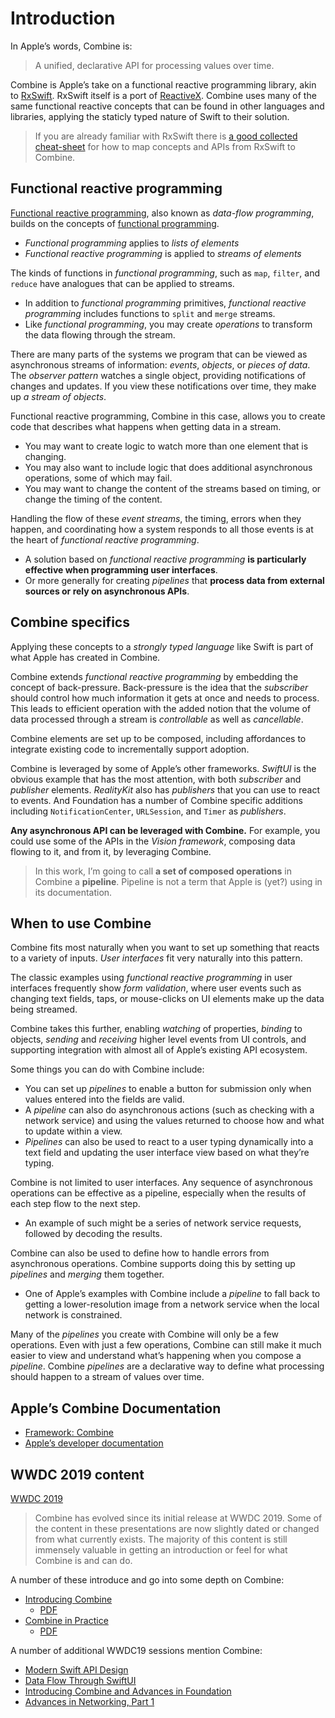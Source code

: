 # Introduction

In Apple’s words, Combine is:

> A unified, declarative API for processing values over time.

Combine is Apple’s take on a functional reactive programming library, akin to [RxSwift](https://github.com/ReactiveX/RxSwift). RxSwift itself is a port of [ReactiveX](http://reactivex.io/). Combine uses many of the same functional reactive concepts that can be found in other languages and libraries, applying the staticly typed nature of Swift to their solution.

> If you are already familiar with RxSwift there is [a good collected cheat-sheet](https://github.com/CombineCommunity/rxswift-to-combine-cheatsheet) for how to map concepts and APIs from RxSwift to Combine.

## Functional reactive programming

[Functional reactive programming](https://en.wikipedia.org/wiki/Functional_reactive_programming), also known as *data-flow programming*, builds on the concepts of [functional programming](https://en.wikipedia.org/wiki/Functional_programming).

- *Functional programming* applies to *lists of elements*
- *Functional reactive programming* is applied to *streams of elements*

The kinds of functions in *functional programming*, such as `map`, `filter`, and `reduce` have analogues that can be applied to streams.

- In addition to *functional programming* primitives, *functional reactive programming* includes functions to `split` and `merge` streams.
- Like *functional programming*, you may create *operations* to transform the data flowing through the stream.

There are many parts of the systems we program that can be viewed as asynchronous streams of information: *events*, *objects*, or *pieces of data*. The *observer pattern* watches a single object, providing notifications of changes and updates. If you view these notifications over time, they make up *a stream of objects*.

Functional reactive programming, Combine in this case, allows you to create code that describes what happens when getting data in a stream.

- You may want to create logic to watch more than one element that is changing.
- You may also want to include logic that does additional asynchronous operations, some of which may fail.
- You may want to change the content of the streams based on timing, or change the timing of the content.

Handling the flow of these *event streams*, the timing, errors when they happen, and coordinating how a system responds to all those events is at the heart of *functional reactive programming*.

- A solution based on *functional reactive programming* **is particularly effective when programming user interfaces**.
- Or more generally for creating *pipelines* that **process data from external sources or rely on asynchronous APIs**.

## Combine specifics

Applying these concepts to a *strongly typed language* like Swift is part of what Apple has created in Combine.

Combine extends *functional reactive programming* by embedding the concept of back-pressure. Back-pressure is the idea that the *subscriber* should control how much information it gets at once and needs to process. This leads to efficient operation with the added notion that the volume of data processed through a stream is *controllable* as well as *cancellable*.

Combine elements are set up to be composed, including affordances to integrate existing code to incrementally support adoption.

Combine is leveraged by some of Apple’s other frameworks. *SwiftUI* is the obvious example that has the most attention, with both *subscriber* and *publisher* elements. *RealityKit* also has *publishers* that you can use to react to events. And Foundation has a number of Combine specific additions including `NotificationCenter`, `URLSession`, and `Timer` as *publishers*.

**Any asynchronous API can be leveraged with Combine.** For example, you could use some of the APIs in the *Vision framework*, composing data flowing to it, and from it, by leveraging Combine.

> In this work, I’m going to call **a set of composed operations** in Combine a **pipeline**. Pipeline is not a term that Apple is (yet?) using in its documentation.

## When to use Combine

Combine fits most naturally when you want to set up something that reacts to a variety of inputs. *User interfaces* fit very naturally into this pattern.

The classic examples using *functional reactive programming* in user interfaces frequently show *form validation*, where user events such as changing text fields, taps, or mouse-clicks on UI elements make up the data being streamed.

Combine takes this further, enabling *watching* of properties, *binding* to objects, *sending* and *receiving* higher level events from UI controls, and supporting integration with almost all of Apple’s existing API ecosystem.

Some things you can do with Combine include:

- You can set up *pipelines* to enable a button for submission only when values entered into the fields are valid.
- A *pipeline* can also do asynchronous actions (such as checking with a network service) and using the values returned to choose how and what to update within a view.
- *Pipelines* can also be used to react to a user typing dynamically into a text field and updating the user interface view based on what they’re typing.

Combine is not limited to user interfaces. Any sequence of asynchronous operations can be effective as a pipeline, especially when the results of each step flow to the next step.

- An example of such might be a series of network service requests, followed by decoding the results.

Combine can also be used to define how to handle errors from asynchronous operations. Combine supports doing this by setting up *pipelines* and *merging* them together.

- One of Apple’s examples with Combine include a *pipeline* to fall back to getting a lower-resolution image from a network service when the local network is constrained.

Many of the *pipelines* you create with Combine will only be a few operations. Even with just a few operations, Combine can still make it much easier to view and understand what’s happening when you compose a *pipeline*. Combine *pipelines* are a declarative way to define what processing should happen to a stream of values over time.

## Apple’s Combine Documentation

- [Framework: Combine](https://developer.apple.com/documentation/combine)
- [Apple’s developer documentation](https://developer.apple.com/documentation/)

## WWDC 2019 content

[WWDC 2019](https://developer.apple.com/videos/play/wwdc2019)

> Combine has evolved since its initial release at WWDC 2019. Some of the content in these presentations are now slightly dated or changed from what currently exists. The majority of this content is still immensely valuable in getting an introduction or feel for what Combine is and can do.

A number of these introduce and go into some depth on Combine:

- [Introducing Combine](https://developer.apple.com/videos/play/wwdc2019/722/)
  - [PDF](https://devstreaming-cdn.apple.com/videos/wwdc/2019/722l6blhn0efespfgx/722/722_introducing_combine.pdf?dl=1)
- [Combine in Practice](https://developer.apple.com/videos/play/wwdc2019/721/)
  - [PDF](https://devstreaming-cdn.apple.com/videos/wwdc/2019/721ga0kflgr4ypfx/721/721_combine_in_practice.pdf?dl=1)

A number of additional WWDC19 sessions mention Combine:

- [Modern Swift API Design](https://developer.apple.com/videos/play/wwdc2019/415/)
- [Data Flow Through SwiftUI](https://developer.apple.com/videos/play/wwdc2019/226)
- [Introducing Combine and Advances in Foundation](https://developer.apple.com/videos/play/wwdc2019/711)
- [Advances in Networking, Part 1](https://developer.apple.com/videos/play/wwdc2019/712/)
